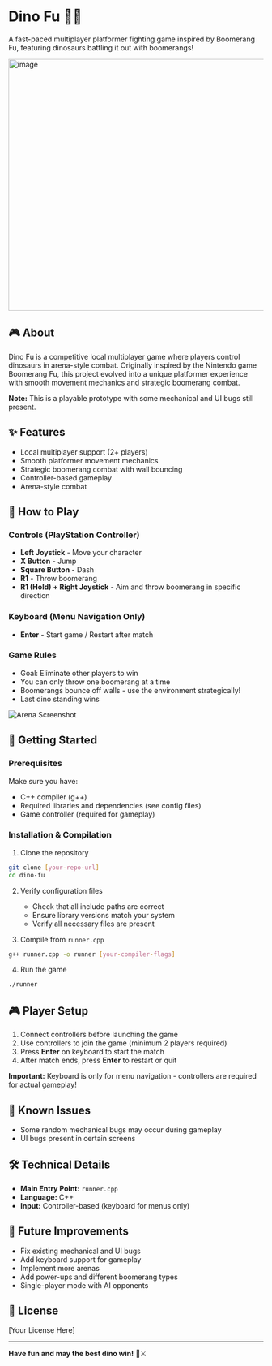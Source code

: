 # Dino Fu 🦖🥊

A fast-paced multiplayer platformer fighting game inspired by Boomerang Fu, featuring dinosaurs battling it out with boomerangs!

<img width="771" height="496" alt="image" src="https://github.com/user-attachments/assets/6985d783-d8f0-4931-b86d-e88fe0db66fc" />

## 🎮 About

Dino Fu is a competitive local multiplayer game where players control dinosaurs in arena-style combat. Originally inspired by the Nintendo game Boomerang Fu, this project evolved into a unique platformer experience with smooth movement mechanics and strategic boomerang combat.

**Note:** This is a playable prototype with some mechanical and UI bugs still present.

## ✨ Features

- Local multiplayer support (2+ players)
- Smooth platformer movement mechanics
- Strategic boomerang combat with wall bouncing
- Controller-based gameplay
- Arena-style combat

## 🎯 How to Play

### Controls (PlayStation Controller)

- **Left Joystick** - Move your character
- **X Button** - Jump
- **Square Button** - Dash
- **R1** - Throw boomerang
- **R1 (Hold) + Right Joystick** - Aim and throw boomerang in specific direction

### Keyboard (Menu Navigation Only)
- **Enter** - Start game / Restart after match

### Game Rules

- Goal: Eliminate other players to win
- You can only throw one boomerang at a time
- Boomerangs bounce off walls - use the environment strategically!
- Last dino standing wins

![Arena Screenshot](placeholder-arena.png)

## 🚀 Getting Started

### Prerequisites

Make sure you have:
- C++ compiler (g++)
- Required libraries and dependencies (see config files)
- Game controller (required for gameplay)

### Installation & Compilation

1. Clone the repository
```bash
git clone [your-repo-url]
cd dino-fu
```

2. Verify configuration files
   - Check that all include paths are correct
   - Ensure library versions match your system
   - Verify all necessary files are present

3. Compile from `runner.cpp`
```bash
g++ runner.cpp -o runner [your-compiler-flags]
```

4. Run the game
```bash
./runner
```

## 🎮 Player Setup

1. Connect controllers before launching the game
2. Use controllers to join the game (minimum 2 players required)
3. Press **Enter** on keyboard to start the match
4. After match ends, press **Enter** to restart or quit

**Important:** Keyboard is only for menu navigation - controllers are required for actual gameplay!

## 🐛 Known Issues

- Some random mechanical bugs may occur during gameplay
- UI bugs present in certain screens

## 🛠️ Technical Details

- **Main Entry Point:** `runner.cpp`
- **Language:** C++
- **Input:** Controller-based (keyboard for menus only)

## 📝 Future Improvements

- Fix existing mechanical and UI bugs
- Add keyboard support for gameplay
- Implement more arenas
- Add power-ups and different boomerang types
- Single-player mode with AI opponents

## 📄 License

[Your License Here]



---

**Have fun and may the best dino win!** 🦖⚔️
